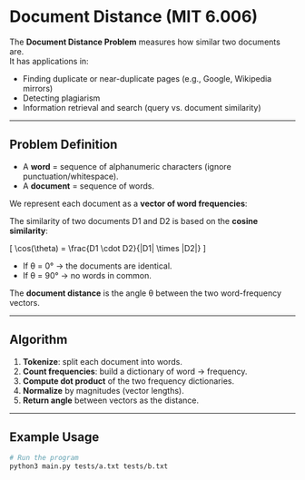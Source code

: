 # Document Distance (MIT 6.006)

The **Document Distance Problem** measures how similar two documents are.  
It has applications in:
- Finding duplicate or near-duplicate pages (e.g., Google, Wikipedia mirrors)
- Detecting plagiarism
- Information retrieval and search (query vs. document similarity)

---

## Problem Definition

- A **word** = sequence of alphanumeric characters (ignore punctuation/whitespace).
- A **document** = sequence of words.

We represent each document as a **vector of word frequencies**:


The similarity of two documents D1 and D2 is based on the **cosine similarity**:

\[
\cos(\theta) = \frac{D1 \cdot D2}{|D1| \times |D2|}
\]

- If θ = 0° → the documents are identical.
- If θ = 90° → no words in common.

The **document distance** is the angle θ between the two word-frequency vectors.

---

## Algorithm

1. **Tokenize**: split each document into words.
2. **Count frequencies**: build a dictionary of word → frequency.
3. **Compute dot product** of the two frequency dictionaries.
4. **Normalize** by magnitudes (vector lengths).
5. **Return angle** between vectors as the distance.

---

## Example Usage

```bash
# Run the program
python3 main.py tests/a.txt tests/b.txt
